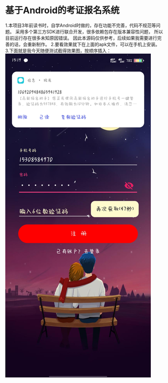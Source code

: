 # 基于Android的考证报名系统

1.本项目3年前读书时，自学Android时做的，存在功能不完善，代码不规范等问题。
采用多个第三方SDK进行联合开发，很多依赖包存在版本兼容性问题，
所以目前运行存在很多未知原因错误。
因此本源码仅供参考，后续如果我需要进行完善的话，会重新制作。
2.要看效果就下在上面的apk文件，可以在手机上安装。
3.下面就是我今天随便测试截得效果图，按顺序插入：
![image](https://github.com/GuiZhouAndroid/SigupSystem/blob/master/Picture/1.jpg)

 
